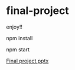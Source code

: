 # final-project
enjoy!!

npm install


npm start

[Final project.pptx](https://github.com/Tunzale1/final-project/files/10299744/Final.project.pptx)
